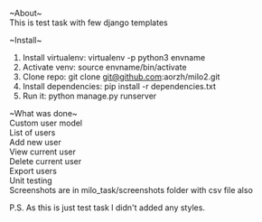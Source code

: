 ~About~  
This is test task with few django templates  

~Install~  
1. Install virtualenv: virtualenv -p python3 envname  
2. Activate venv: source envname/bin/activate  
3. Clone repo: git clone git@github.com:aorzh/milo2.git  
4. Install dependencies: pip install -r dependencies.txt   
5. Run it: python manage.py runserver  

~What was done~  
Custom user model  
List of users  
Add new user  
View current user  
Delete current user  
Export users  
Unit testing  
Screenshots are in milo_task/screenshots folder with csv file also  

  
P.S. As this is just test task I didn't added any styles.  


